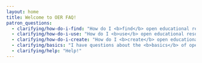 ```yaml
---
layout: home
title: Welcome to OER FAQ!
patron_questions:
  - clarifying/how-do-i-find: "How do I <b>find</b> open educational resources?"
  - clarifying/how-do-i-use: "How do I <b>use</b> open educational resources?"
  - clarifying/how-do-i-create: "How do I <b>create</b> open educational resources?"
  - clarifying/basics: "I have questions about the <b>basics</b> of open educational resources"
  - clarifying/help: "Help!"
---
```

